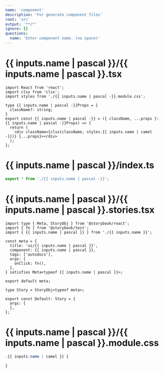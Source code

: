 ```yaml
---
name: 'component'
description: 'For generate component files'
root: 'src'
output: '**/*'
ignore: []
questions:
  name: 'Enter component name. (no space)'
---
```


# {{ inputs.name | pascal }}/{{ inputs.name | pascal }}.tsx

```tsx
import React from 'react';
import clsx from 'clsx';
import styles from './{{ inputs.name | pascal -}}.module.css';

type {{ inputs.name | pascal -}}Props = {
  className?: string;
}
export const {{ inputs.name | pascal -}} = ({ className, ...props }: {{ inputs.name | pascal -}}Props) => {
  return (
    <div className={clsx(className, styles.{{ inputs.name | camel -}})} {...props}></div>
  );
};

```

# {{ inputs.name | pascal }}/index.ts

```ts
export * from './{{ inputs.name | pascal -}}';
```

# {{ inputs.name | pascal }}/{{ inputs.name | pascal }}.stories.tsx
```tsx
import type { Meta, StoryObj } from '@storybook/react';
import { fn } from '@storybook/test';
import { {{ inputs.name | pascal }} } from './{{ inputs.name }}';

const meta = {
  title: 'ui/{{ inputs.name | pascal }}',
  component: {{ inputs.name | pascal }},
  tags: ['autodocs'],
  args: {
    onClick: fn(),
  },
} satisfies Meta<typeof {{ inputs.name | pascal }}>;

export default meta;

type Story = StoryObj<typeof meta>;

export const Default: Story = {
  args: {
  },
};
```


# {{ inputs.name | pascal }}/{{ inputs.name | pascal }}.module.css
```css
.{{ inputs.name | camel }} {
  
}
```
